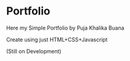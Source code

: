# Portfolio
 Here my Simple Portfolio by Puja Khalika Buana

Create using just HTML+CSS+Javascript

(Still on Development) 
